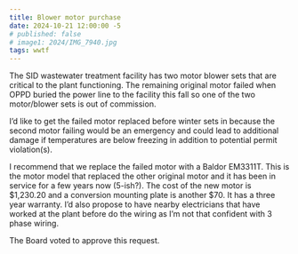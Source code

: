 ```yaml
---
title: Blower motor purchase
date: 2024-10-21 12:00:00 -5
# published: false
# image1: 2024/IMG_7940.jpg
tags: wwtf
---
```


The SID wastewater treatment facility has two motor blower sets that are critical to the plant functioning.  The remaining original motor failed when OPPD buried the power line to the facility this fall so one of the two motor/blower sets is out of commission.
<!-- excerpt -->
I’d like to get the failed motor replaced before winter sets in because the second motor failing would be an emergency and could lead to additional damage if temperatures are below freezing in addition to potential permit violation(s).  

I recommend that we replace the failed motor with a Baldor EM3311T.  This is the motor  model that replaced the other original motor and it has been in service for a few years now (5-ish?).  The cost of the new motor is $1,230.20 and a conversion mounting plate is another $70.  It has a three year warranty.  I’d also propose to have nearby electricians that have worked at the plant before do the wiring as I’m not that confident with 3 phase wiring.

The Board voted to approve this request.
